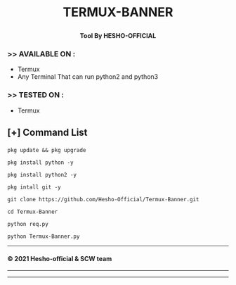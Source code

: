 <h1><p align= "center">TERMUX-BANNER </p></h1>
<h4><p align = "center">Tool By HESHO-OFFICIAL <p><h4>

### >> AVAILABLE ON :

* Termux
* Any Terminal That can run python2 and python3

### >> TESTED ON :

* Termux


<h2><p align = "left">[+] Command List</p></h2>
	
	
<div align ="left">
	
```pkg update && pkg upgrade```
   
```pkg install python -y ```
    
```pkg install python2 -y ```
        
```pkg intall git -y ```
        
```git clone https://github.com/Hesho-Official/Termux-Banner.git ```
        
```cd Termux-Banner ```
        
```python req.py ```
        
```python Termux-Banner.py ```
        

</div>
	
<hr />


#### © 2021 Hesho-official & SCW team


<hr />
<hr />

